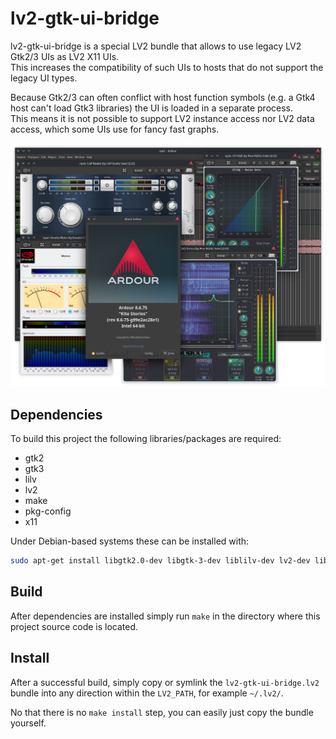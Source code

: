 lv2-gtk-ui-bridge
=================

lv2-gtk-ui-bridge is a special LV2 bundle that allows to use legacy LV2 Gtk2/3 UIs as LV2 X11 UIs.  
This increases the compatibility of such UIs to hosts that do not support the legacy UI types.

Because Gtk2/3 can often conflict with host function symbols (e.g. a Gtk4 host can't load Gtk3 libraries) the UI is loaded in a separate process.  
This means it is not possible to support LV2 instance access nor LV2 data access, which some UIs use for fancy fast graphs.

![Screenshot](Screenshot.png)

Dependencies
------------

To build this project the following libraries/packages are required:

 - gtk2
 - gtk3
 - lilv
 - lv2
 - make
 - pkg-config
 - x11

Under Debian-based systems these can be installed with:

```sh
sudo apt-get install libgtk2.0-dev libgtk-3-dev liblilv-dev lv2-dev libx11-dev make pkg-config
```

Build
-----

After dependencies are installed simply run `make` in the directory where this project source code is located.

Install
-------

After a successful build, simply copy or symlink the `lv2-gtk-ui-bridge.lv2` bundle into any direction within the `LV2_PATH`, for example `~/.lv2/`.

No that there is no `make install` step, you can easily just copy the bundle yourself.
